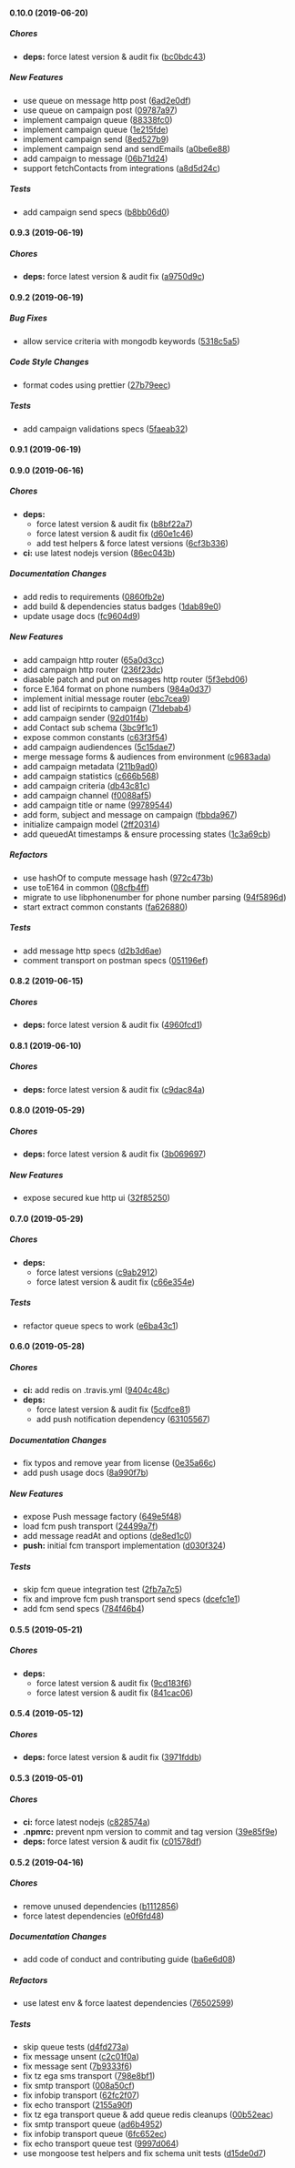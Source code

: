 #### 0.10.0 (2019-06-20)

##### Chores

* **deps:**  force latest version & audit fix ([bc0bdc43](https://github.com/lykmapipo/postman/commit/bc0bdc433c4a87aa0ee9e68f1a352a1de05c24b1))

##### New Features

*  use queue on message http post ([6ad2e0df](https://github.com/lykmapipo/postman/commit/6ad2e0df36bb468a7306c97c63c6504af44bf6bf))
*  use queue on campaign post ([09787a97](https://github.com/lykmapipo/postman/commit/09787a9775cc5fb0ca3bc4208656aea91d1f0688))
*  implement campaign queue ([88338fc0](https://github.com/lykmapipo/postman/commit/88338fc0707cd8d2f143c8ec8ceefab166436d6c))
*  implement campaign queue ([1e215fde](https://github.com/lykmapipo/postman/commit/1e215fde58e2f889371bd387bc6d57672a81e8a3))
*  implement campaign send ([8ed527b9](https://github.com/lykmapipo/postman/commit/8ed527b9b8f1c99050d3abaed4b3d07659cf6b31))
*  implement campaign send and sendEmails ([a0be6e88](https://github.com/lykmapipo/postman/commit/a0be6e88df8f9b1aa2ba04290a9ce632de55dd51))
*  add campaign to message ([06b71d24](https://github.com/lykmapipo/postman/commit/06b71d24aeab4f6fd24d542773a8e761a58ef26b))
*  support fetchContacts from integrations ([a8d5d24c](https://github.com/lykmapipo/postman/commit/a8d5d24c0ca6e23db9be95f92015d8cb75a11753))

##### Tests

*  add campaign send specs ([b8bb06d0](https://github.com/lykmapipo/postman/commit/b8bb06d03e7c54041584934e7d3e6dbb268f80a4))

#### 0.9.3 (2019-06-19)

##### Chores

* **deps:**  force latest version & audit fix ([a9750d9c](https://github.com/lykmapipo/postman/commit/a9750d9cfb9e9c038d7e5848b239446690848981))

#### 0.9.2 (2019-06-19)

##### Bug Fixes

*  allow service criteria with mongodb keywords ([5318c5a5](https://github.com/lykmapipo/postman/commit/5318c5a5ca73837d42599a43afbbdb237a96c0b0))

##### Code Style Changes

*  format codes using prettier ([27b79eec](https://github.com/lykmapipo/postman/commit/27b79eec07d9b6978a9004ea9ccf75d16d49cbcf))

##### Tests

*  add campaign validations specs ([5faeab32](https://github.com/lykmapipo/postman/commit/5faeab32610c6ad1bbf511e66bc3f4bda90379b1))

#### 0.9.1 (2019-06-19)

#### 0.9.0 (2019-06-16)

##### Chores

* **deps:**
  *  force latest version & audit fix ([b8bf22a7](https://github.com/lykmapipo/postman/commit/b8bf22a7d375fd384b9cd9ddf45b1848f4cc6855))
  *  force latest version & audit fix ([d60e1c46](https://github.com/lykmapipo/postman/commit/d60e1c46d9a98d4db27758db7b6d2720a4f55d20))
  *  add test helpers & force latest versions ([6cf3b336](https://github.com/lykmapipo/postman/commit/6cf3b336f86fa69a50723b2bba69dc5244ce7f6e))
* **ci:**  use latest nodejs version ([86ec043b](https://github.com/lykmapipo/postman/commit/86ec043bf8c512e61964b17f55ab43f7a614ce35))

##### Documentation Changes

*  add redis to requirements ([0860fb2e](https://github.com/lykmapipo/postman/commit/0860fb2ef61a81272c52a4961f69144acebd10d2))
*  add build & dependencies status badges ([1dab89e0](https://github.com/lykmapipo/postman/commit/1dab89e0dbabfbe9c731bdca58226ad5b6cd4274))
*  update usage docs ([fc9604d9](https://github.com/lykmapipo/postman/commit/fc9604d9ac513f5ce0d503aab2a6eed9fcd62ca9))

##### New Features

*  add campaign http router ([65a0d3cc](https://github.com/lykmapipo/postman/commit/65a0d3cc0ef70f84d4e1fe7493b67416bec42f0d))
*  add campaign http router ([236f23dc](https://github.com/lykmapipo/postman/commit/236f23dccdf638126701e484b3c1150fceb72411))
*  diasable patch and put on messages http router ([5f3ebd06](https://github.com/lykmapipo/postman/commit/5f3ebd06ae886f2b31af2f14f06c87dfd202ae98))
*  force E.164 format on phone numbers ([984a0d37](https://github.com/lykmapipo/postman/commit/984a0d372af67243096cd89d29bf744002ed4073))
*  implement initial message router ([ebc7cea9](https://github.com/lykmapipo/postman/commit/ebc7cea9ae4d6706657c7fb6b9542c6ab44b4c0c))
*  add list of recipirnts to campaign ([71debab4](https://github.com/lykmapipo/postman/commit/71debab43a8ae528cd3209c98996e80bb3f5c73c))
*  add campaign sender ([92d01f4b](https://github.com/lykmapipo/postman/commit/92d01f4bac2397eb0f749f7e7841d74e4f7a37cf))
*  add Contact sub schema ([3bc9f1c1](https://github.com/lykmapipo/postman/commit/3bc9f1c179df9b1bb97aa88110f3f3ffcf517ca3))
*  expose common constants ([c63f3f54](https://github.com/lykmapipo/postman/commit/c63f3f548ec7708186809c5bd6a4794ec12d1ebe))
*  add campaign audiendences ([5c15dae7](https://github.com/lykmapipo/postman/commit/5c15dae70008e770c86d8314b346ca7934337150))
*  merge message forms & audiences from environment ([c9683ada](https://github.com/lykmapipo/postman/commit/c9683ada3b4a2fa7c3a6ec5f121aac97bec86a7c))
*  add campaign metadata ([211b9ad0](https://github.com/lykmapipo/postman/commit/211b9ad0c9528293e0d611a304578398356c8ecb))
*  add campaign statistics ([c666b568](https://github.com/lykmapipo/postman/commit/c666b568f889274bf24ac2a745c8e8bb80418bb5))
*  add campaign criteria ([db43c81c](https://github.com/lykmapipo/postman/commit/db43c81c8cd070eff3bf94722d17890e8d26fec7))
*  add campaign channel ([f0088af5](https://github.com/lykmapipo/postman/commit/f0088af57dec28fa5157e089aa72957e2bf92481))
*  add campaign title or name ([99789544](https://github.com/lykmapipo/postman/commit/99789544c63ca6ad71d9c235785f3d56ff168280))
*  add form, subject and message on campaign ([fbbda967](https://github.com/lykmapipo/postman/commit/fbbda9670c3131836ccfef5a4870fa6d35c7d808))
*  initialize campaign model ([2ff20314](https://github.com/lykmapipo/postman/commit/2ff20314bb811c0841f5629925ec1de23b40ba97))
*  add queuedAt timestamps & ensure processing states ([1c3a69cb](https://github.com/lykmapipo/postman/commit/1c3a69cb147c060c417263771b525bb069003fb1))

##### Refactors

*  use hashOf to compute message hash ([972c473b](https://github.com/lykmapipo/postman/commit/972c473bd345f42c9a21d5425e3d54ba8cfe1476))
*  use toE164 in common ([08cfb4ff](https://github.com/lykmapipo/postman/commit/08cfb4fff7368584b182c7130bedd4debd89892b))
*  migrate to use libphonenumber for phone number parsing ([94f5896d](https://github.com/lykmapipo/postman/commit/94f5896d93ea4c50966fa574cfb3b6dd4719aba5))
*  start extract common constants ([fa626880](https://github.com/lykmapipo/postman/commit/fa62688092de6144d4219e4398f9429aa789d132))

##### Tests

*  add message http specs ([d2b3d6ae](https://github.com/lykmapipo/postman/commit/d2b3d6ae3291112cd28dab174052dcb7f999c9e8))
*  comment transport on postman specs ([051196ef](https://github.com/lykmapipo/postman/commit/051196ef055700b533b01cfe70e44caad85e632b))

#### 0.8.2 (2019-06-15)

##### Chores

* **deps:**  force latest version & audit fix ([4960fcd1](https://github.com/lykmapipo/postman/commit/4960fcd116c265126d42340b060c6e67babe1f91))

#### 0.8.1 (2019-06-10)

##### Chores

* **deps:**  force latest version & audit fix ([c9dac84a](https://github.com/lykmapipo/postman/commit/c9dac84a1c5d974e3183c8761e7cdc9736822bb6))

#### 0.8.0 (2019-05-29)

##### Chores

* **deps:**  force latest version & audit fix ([3b069697](https://github.com/lykmapipo/postman/commit/3b069697d84e787cb877cc58e6e52c219c015d83))

##### New Features

*  expose secured kue http ui ([32f85250](https://github.com/lykmapipo/postman/commit/32f852501ecc890f0338d44aa5e251655e1f784e))

#### 0.7.0 (2019-05-29)

##### Chores

* **deps:**
  *  force latest versions ([c9ab2912](https://github.com/lykmapipo/postman/commit/c9ab291242cb23985ea6f3618a5b51c2faf081e8))
  *  force latest version & audit fix ([c66e354e](https://github.com/lykmapipo/postman/commit/c66e354e4f0d8e38d652545271cae4ea970396f9))

##### Tests

*  refactor queue specs to work ([e6ba43c1](https://github.com/lykmapipo/postman/commit/e6ba43c1ad328704a762667891fd9ae674a62a9e))

#### 0.6.0 (2019-05-28)

##### Chores

* **ci:**  add redis on .travis.yml ([9404c48c](https://github.com/lykmapipo/postman/commit/9404c48caf66c816253105cf497f9ba7113ad724))
* **deps:**
  *  force latest version & audit fix ([5cdfce81](https://github.com/lykmapipo/postman/commit/5cdfce81da5062a48d4750cdaba558f95a35ad30))
  *  add push notification dependency ([63105567](https://github.com/lykmapipo/postman/commit/63105567201fc3a4c8662df61f91c855e70b6cc2))

##### Documentation Changes

*  fix typos and remove year from license ([0e35a66c](https://github.com/lykmapipo/postman/commit/0e35a66c5f17990229bc201390ecdc1e5c57c533))
*  add push usage docs ([8a990f7b](https://github.com/lykmapipo/postman/commit/8a990f7b75d2cb1f66855c1500360ded0976587b))

##### New Features

*  expose Push message factory ([649e5f48](https://github.com/lykmapipo/postman/commit/649e5f48879dec628eb31d3d4d984c1303d44736))
*  load fcm push transport ([24499a7f](https://github.com/lykmapipo/postman/commit/24499a7f1d642b599def4b8e1e9fb63ab7128ea5))
*  add message readAt and options ([de8ed1c0](https://github.com/lykmapipo/postman/commit/de8ed1c0d51469fc5b78fe73cf5ba84cc4613f3d))
* **push:**  initial fcm transport implementation ([d030f324](https://github.com/lykmapipo/postman/commit/d030f324d48c9ceb8ebc236375adb56ef62aea77))

##### Tests

*  skip fcm queue integration test ([2fb7a7c5](https://github.com/lykmapipo/postman/commit/2fb7a7c5e065712e42b920d214ca188d0e3ebbc9))
*  fix and improve fcm push transport send specs ([dcefc1e1](https://github.com/lykmapipo/postman/commit/dcefc1e14adb902e793233de137a605de7c01df7))
*  add fcm send specs ([784f46b4](https://github.com/lykmapipo/postman/commit/784f46b44fc31aba7e213bb826727765e21437a8))

#### 0.5.5 (2019-05-21)

##### Chores

* **deps:**
  *  force latest version & audit fix ([9cd183f6](https://github.com/lykmapipo/postman/commit/9cd183f6567f191187e5b6e06c5397df24492575))
  *  force latest version & audit fix ([841cac06](https://github.com/lykmapipo/postman/commit/841cac06aedd2e5dd9e3266a1168430814e8fc77))

#### 0.5.4 (2019-05-12)

##### Chores

* **deps:**  force latest version & audit fix ([3971fddb](https://github.com/lykmapipo/postman/commit/3971fddbe7d30de6f0781bb95bd5fc3653771a57))

#### 0.5.3 (2019-05-01)

##### Chores

* **ci:**  force latest nodejs ([c828574a](https://github.com/lykmapipo/postman/commit/c828574a58904ba3f5e20ac1d4a64ffeab4d5aaf))
* **.npmrc:**  prevent npm version to commit and tag version ([39e85f9e](https://github.com/lykmapipo/postman/commit/39e85f9e725f3956fc3f15166fea8b52e3165a62))
* **deps:**  force latest version & audit fix ([c01578df](https://github.com/lykmapipo/postman/commit/c01578df8ad87ae2d7350bb2eccff6c44348d6b1))

#### 0.5.2 (2019-04-16)

##### Chores

*  remove unused dependencies ([b1112856](https://github.com/lykmapipo/postman/commit/b11128567357af52813bb3d95fa0a4754779e5f4))
*  force latest dependencies ([e0f6fd48](https://github.com/lykmapipo/postman/commit/e0f6fd48d0ae7104edca631f568b610c24284faa))

##### Documentation Changes

*  add code of conduct and contributing guide ([ba6e6d08](https://github.com/lykmapipo/postman/commit/ba6e6d08b703322f50abf144c40cb0fdf0e004d9))

##### Refactors

*  use latest env & force laatest dependencies ([76502599](https://github.com/lykmapipo/postman/commit/76502599a834d5362d517c1f65c3edc4c1529e7b))

##### Tests

*  skip queue tests ([d4fd273a](https://github.com/lykmapipo/postman/commit/d4fd273a7b2f22b2a5b135b3d4aba536dc926253))
*  fix message unsent ([c2c01f0a](https://github.com/lykmapipo/postman/commit/c2c01f0a23cde242c6e1ba9f5ce2e21c7f5bd0a1))
*  fix message sent ([7b9333f6](https://github.com/lykmapipo/postman/commit/7b9333f615a3c0c0644253b5886665f9a6b48796))
*  fix tz ega sms transport ([798e8bf1](https://github.com/lykmapipo/postman/commit/798e8bf18b5cf314d0ee81fd58684fcd2d7d045d))
*  fix smtp transport ([008a50cf](https://github.com/lykmapipo/postman/commit/008a50cf3423bee930b29f3b552df6f9cf14a211))
*  fix infobip transport ([62fc2f07](https://github.com/lykmapipo/postman/commit/62fc2f0796f92804e8fb398f7e24f372eb04c264))
*  fix echo transport ([2155a90f](https://github.com/lykmapipo/postman/commit/2155a90f05f2bbe4dc0234691e2ad5f7cf49a2ce))
*  fix tz ega transport queue & add queue redis cleanups ([00b52eac](https://github.com/lykmapipo/postman/commit/00b52eacd1c7c9370ddfe7187ce50248d1231233))
*  fix smtp transport queue ([ad6b4952](https://github.com/lykmapipo/postman/commit/ad6b49521df71e1b6bb8109d9e2e4b6c39a4612d))
*  fix infobip transport queue ([6fc652ec](https://github.com/lykmapipo/postman/commit/6fc652ec2334cd2127db6498795fd47b8d9f8dbc))
*  fix echo transport queue test ([9997d064](https://github.com/lykmapipo/postman/commit/9997d0644717f2f7afce64e07797e75940571e68))
*  use mongoose test helpers and fix schema unit tests ([d15de0d7](https://github.com/lykmapipo/postman/commit/d15de0d7924eb7f1fdd423d730a6148165c7416b))

